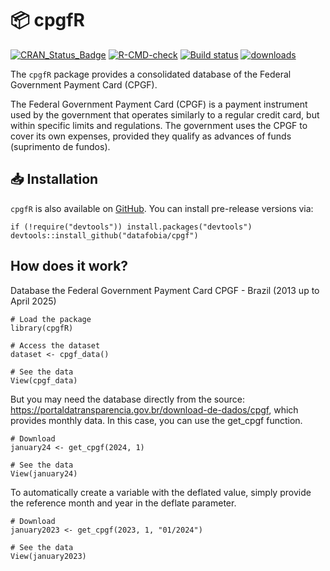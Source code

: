 # 📦 cpgfR

[![CRAN_Status_Badge](https://www.r-pkg.org/badges/version/cpgfR)](https://cran.r-project.org/package=cpgfR)
[![R-CMD-check](https://github.com/datafobia/cpgf/actions/workflows/R-CMD-check.yaml/badge.svg)](https://github.com/datafobia/cpgf/actions/workflows/R-CMD-check.yaml)
[![Build status](https://ci.appveyor.com/api/projects/status/8sk3mwbo05dstbjh?svg=true)](https://ci.appveyor.com/project/silvadenisson/cpgf)
[![downloads](https://cranlogs.r-pkg.org/badges/grand-total/cpgfR?color=green)](https://r-pkg.org/pkg/cpgfR)

The `cpgfR` package provides a consolidated database of the Federal Government Payment Card (CPGF).

The Federal Government Payment Card (CPGF) is a payment instrument used by the government that operates similarly to a regular credit card, but within specific limits and regulations. The government uses the CPGF to cover its own expenses, provided they qualify as advances of funds (suprimento de fundos).

## 📥 Installation

`cpgfR` is also available on [GitHub](https://github.com/). You can install pre-release versions via:

``` {.r}
if (!require("devtools")) install.packages("devtools")
devtools::install_github("datafobia/cpgf")
```

## How does it work?

Database the Federal Government Payment Card CPGF - Brazil (2013  up to April 2025)
 
```{.r}
# Load the package
library(cpgfR)

# Access the dataset
dataset <- cpgf_data()

# See the data
View(cpgf_data)
```

But you may need the database directly from the source: https://portaldatransparencia.gov.br/download-de-dados/cpgf,
which provides monthly data. In this case, you can use the get_cpgf function.

```{.r}
# Download
january24 <- get_cpgf(2024, 1)

# See the data
View(january24)
```

To automatically create a variable with the deflated value, simply provide the reference month and year in the deflate parameter.

```{.r}
# Download
january2023 <- get_cpgf(2023, 1, "01/2024")

# See the data
View(january2023)
```

